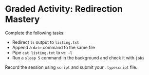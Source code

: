 # Graded Activity: Redirection Mastery

Complete the following tasks:
- Redirect `ls` output to `listing.txt`
- Append a `date` command to the same file
- Pipe `cat listing.txt` to `wc -l`
- Run a `sleep 5` command in the background and check it with `jobs`

Record the session using `script` and submit your `.typescript` file.
